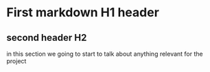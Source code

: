# First markdown H1 header
## second header H2
in this section we going to start to talk about anything relevant for the project
